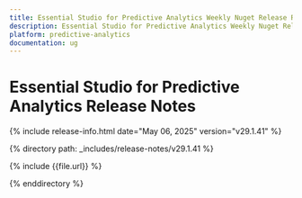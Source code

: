 ```yaml
---
title: Essential Studio for Predictive Analytics Weekly Nuget Release Release Notes  
description: Essential Studio for Predictive Analytics Weekly Nuget Release Release Notes  
platform: predictive-analytics
documentation: ug
---
```


# Essential Studio for Predictive Analytics  Release Notes  

{% include release-info.html date="May 06, 2025"  version="v29.1.41" %} 

{% directory path: _includes/release-notes/v29.1.41 %}

{% include {{file.url}} %}

{% enddirectory %}